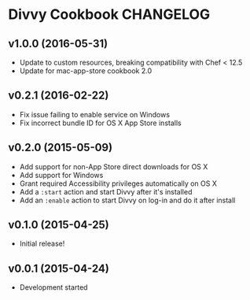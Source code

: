 Divvy Cookbook CHANGELOG
========================

v1.0.0 (2016-05-31)
-------------------
- Update to custom resources, breaking compatibility with Chef < 12.5
- Update for mac-app-store cookbook 2.0

v0.2.1 (2016-02-22)
-------------------
- Fix issue failing to enable service on Windows
- Fix incorrect bundle ID for OS X App Store installs

v0.2.0 (2015-05-09)
-------------------
- Add support for non-App Store direct downloads for OS X
- Add support for Windows
- Grant required Accessibility privileges automatically on OS X
- Add a `:start` action and start Divvy after it's installed
- Add an `:enable` action to start Divvy on log-in and do it after install

v0.1.0 (2015-04-25)
-------------------
- Initial release!

v0.0.1 (2015-04-24)
-------------------
- Development started
